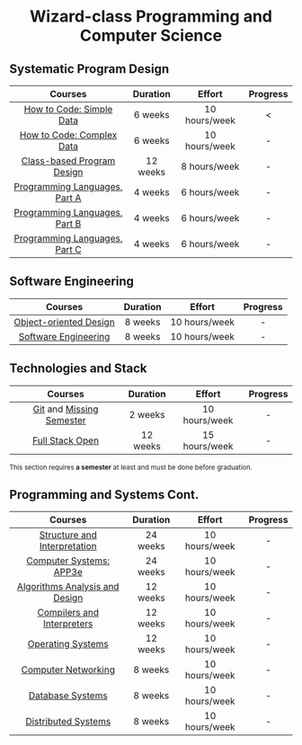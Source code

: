<div align="center" style="text-align: center">
<h1>Wizard-class Programming and Computer Science</h1>
</div>

## Systematic Program Design
Courses | Duration | Effort | Progress
:--: | :--: | :--: | :--:
[How to Code: Simple Data](https://www.edx.org/learn/coding/university-of-british-columbia-how-to-code-simple-data)  | 6 weeks | 10 hours/week | <
[How to Code: Complex Data](https://www.edx.org/learn/coding/university-of-british-columbia-how-to-code-complex-data) | 6 weeks | 10 hours/week | -
[Class-based Program Design](https://course.ccs.neu.edu/cs2510sp22/index.html) | 12 weeks | 8 hours/week | -
[Programming Languages, Part A](https://www.coursera.org/learn/programming-languages) | 4 weeks | 6 hours/week | -
[Programming Languages, Part B](https://www.coursera.org/learn/programming-languages-part-b) | 4 weeks | 6 hours/week | -
[Programming Languages, Part C](https://www.coursera.org/learn/programming-languages-part-c) | 4 weeks | 6 hours/week | -

## Software Engineering
Courses | Duration | Effort | Progress
:--: | :--: | :--: | :--:
[Object-oriented Design](https://course.ccs.neu.edu/cs3500f19/) | 8 weeks | 10 hours/week | -
[Software Engineering](https://www.edx.org/learn/software-engineering/university-of-british-columbia-software-engineering-introduction)  | 8 weeks | 10 hours/week | -

## Technologies and Stack
Courses | Duration | Effort | Progress
:--: | :--: | :--: | :--:
[Git](https://learngitbranching.js.org/) and [Missing Semester](https://missing.csail.mit.edu/)  | 2 weeks | 10 hours/week | -
[Full Stack Open](https://fullstackopen.com/en/) | 12 weeks | 15 hours/week | -

<sub>This section requires **a semester** at least and must be done before graduation.</sub>

## Programming and Systems Cont.
Courses | Duration | Effort | Progress
:--: | :--: | :--:   | :--:
[Structure and Interpretation](https://mitp-content-server.mit.edu/books/content/sectbyfn/books_pres_0/6515/sicp.zip/index.html)  | 24 weeks | 10 hours/week | -
[Computer Systems: APP3e](https://csapp.cs.cmu.edu/)  | 24 weeks | 10 hours/week | -
[Algorithms Analysis and Design](https://www.coursera.org/specializations/algorithms)  | 12 weeks | 10 hours/week | -
[Compilers and Interpreters](https://www.edx.org/learn/computer-science/stanford-university-compilers)  | 12 weeks | 10 hours/week | -
[Operating Systems](https://pages.cs.wisc.edu/~remzi/OSTEP/)  | 12 weeks | 10 hours/week | -
[Computer Networking](https://gaia.cs.umass.edu/kurose_ross/online_lectures.htm)  | 8 weeks | 10 hours/week | -
[Database Systems](https://www.youtube.com/user/CS186Berkeley/videos)  | 8 weeks | 10 hours/week | -
[Distributed Systems](https://www.distributed-systems.net/index.php/books/ds4/)  | 8 weeks | 10 hours/week | -

